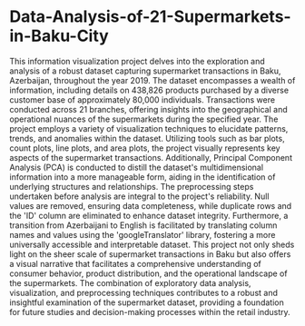 # Data-Analysis-of-21-Supermarkets-in-Baku-City
This information visualization project delves into the exploration and analysis of a robust dataset capturing supermarket transactions in Baku, Azerbaijan, throughout the year 2019. The dataset encompasses a wealth of information, including details on 438,826 products purchased by a diverse customer base of approximately 80,000 individuals. Transactions were conducted across 21 branches, offering insights into the geographical and operational nuances of the supermarkets during the specified year.
The project employs a variety of visualization techniques to elucidate patterns, trends, and anomalies within the dataset. Utilizing tools such as bar plots, count plots, line plots, and area plots, the project visually represents key aspects of the supermarket transactions. Additionally, Principal Component Analysis (PCA) is conducted to distill the dataset's multidimensional information into a more manageable form, aiding in the identification of underlying structures and relationships.
The preprocessing steps undertaken before analysis are integral to the project's reliability. Null values are removed, ensuring data completeness, while duplicate rows and the 'ID' column are eliminated to enhance dataset integrity. Furthermore, a transition from Azerbaijani to English is facilitated by translating column names and values using the 'googleTranslator' library, fostering a more universally accessible and interpretable dataset.
This project not only sheds light on the sheer scale of supermarket transactions in Baku but also offers a visual narrative that facilitates a comprehensive understanding of consumer behavior, product distribution, and the operational landscape of the supermarkets. The combination of exploratory data analysis, visualization, and preprocessing techniques contributes to a robust and insightful examination of the supermarket dataset, providing a foundation for future studies and decision-making processes within the retail industry.
